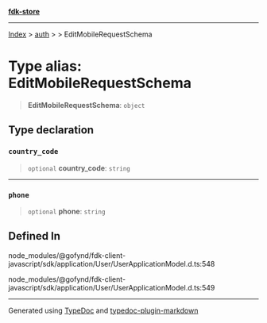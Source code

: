 [**fdk-store**](../../../README.md)
***

[Index](../../../API.md) > [auth](../../README.md) > [<internal>](../README.md) > EditMobileRequestSchema

# Type alias: EditMobileRequestSchema

> **EditMobileRequestSchema**: `object`

## Type declaration

### `country_code`

> `optional` **country\_code**: `string`

***

### `phone`

> `optional` **phone**: `string`

## Defined In

node\_modules/@gofynd/fdk-client-javascript/sdk/application/User/UserApplicationModel.d.ts:548

node\_modules/@gofynd/fdk-client-javascript/sdk/application/User/UserApplicationModel.d.ts:549

***
Generated using [TypeDoc](https://typedoc.org/) and [typedoc-plugin-markdown](https://www.npmjs.com/package/typedoc-plugin-markdown)
